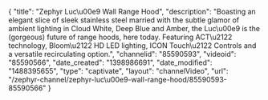 {
    "title": "Zephyr Luc\u00e9 Wall Range Hood",
    "description": "Boasting an elegant slice of sleek stainless steel married with the subtle glamor of ambient lighting in Cloud White, Deep Blue and Amber, the Luc\u00e9 is the (gorgeous) future of range hoods, here today. Featuring ACT\u2122 technology, Bloom\u2122 HD LED lighting, ICON Touch\u2122 Controls and a versatile recirculating option.",
    "channelid": "85590593",
    "videoid": "85590566",
    "date_created": "1398986691",
    "date_modified": "1488395655",
    "type": "captivate",
    "layout": "channelVideo",
    "url": "\/zephyr-channel\/zephyr-luc\u00e9-wall-range-hood\/85590593-85590566"
}